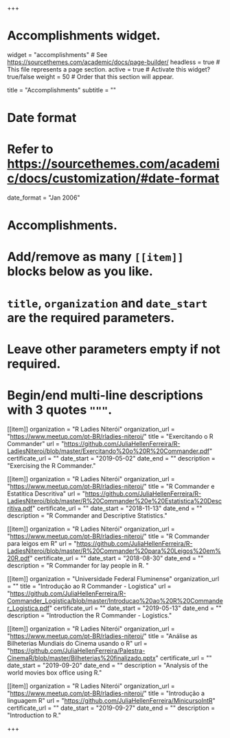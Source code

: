 +++
# Accomplishments widget.
widget = "accomplishments"  # See https://sourcethemes.com/academic/docs/page-builder/
headless = true  # This file represents a page section.
active = true  # Activate this widget? true/false
weight = 50  # Order that this section will appear.

title = "Accomplish&shy;ments"
subtitle = ""

# Date format
#   Refer to https://sourcethemes.com/academic/docs/customization/#date-format
date_format = "Jan 2006"

# Accomplishments.
#   Add/remove as many `[[item]]` blocks below as you like.
#   `title`, `organization` and `date_start` are the required parameters.
#   Leave other parameters empty if not required.
#   Begin/end multi-line descriptions with 3 quotes `"""`.

[[item]]
  organization = "R Ladies Niterói"
  organization_url = "https://www.meetup.com/pt-BR/rladies-niteroi/"
  title = "Exercitando o R Commander"
  url = "https://github.com/JuliaHellenFerreira/R-LadiesNiteroi/blob/master/Exercitando%20o%20R%20Commander.pdf"
  certificate_url = ""
  date_start = "2019-05-02"
  date_end = ""
  description = "Exercising the R Commander."

[[item]]
  organization = "R Ladies Niterói"
  organization_url = "https://www.meetup.com/pt-BR/rladies-niteroi/"
  title = "R Commander e Estatítica Descritiva"
  url = "https://github.com/JuliaHellenFerreira/R-LadiesNiteroi/blob/master/R%20Commander%20e%20Estatistica%20Descritiva.pdf"
  certificate_url = ""
  date_start = "2018-11-13"
  date_end = ""
  description = "R Commander and Descriptive Statistics."
  

[[item]]
  organization = "R Ladies Niterói"
  organization_url = "https://www.meetup.com/pt-BR/rladies-niteroi/"
  title = "R Commander para leigos em R"
  url = "https://github.com/JuliaHellenFerreira/R-LadiesNiteroi/blob/master/R%20Commander%20para%20Leigos%20em%20R.pdf"
  certificate_url = ""
  date_start = "2018-08-30"
  date_end = ""
  description = "R Commander for lay people in R. "
  
[[item]]
  organization = "Universidade Federal Fluminense"
  organization_url = ""
  title = "Introdução ao R Commander - Logística"
  url = "https://github.com/JuliaHellenFerreira/R-Commander_Logistica/blob/master/Introducao%20ao%20R%20Commander_Logistica.pdf"
  certificate_url = ""
  date_start = "2019-05-13"
  date_end = ""
  description = "Introduction the R Commander - Logistics."  
  
[[item]]
  organization = "R Ladies Niterói"
  organization_url = "https://www.meetup.com/pt-BR/rladies-niteroi/"
  title = "Análise as Bilheterias Mundiais do Cinema usando o R"
  url = "https://github.com/JuliaHellenFerreira/Palestra-CinemaR/blob/master/Bilheterias%20finalizado.pptx"
  certificate_url = ""
  date_start = "2019-09-20"
  date_end = ""
  description = "Analysis of the world movies box office using R."
  
[[item]]
  organization = "R Ladies Niterói"
  organization_url = "https://www.meetup.com/pt-BR/rladies-niteroi/"
  title = "Introdução a linguagem R"
  url = "https://github.com/JuliaHellenFerreira/MinicursoIntR"
  certificate_url = ""
  date_start = "2019-09-27"
  date_end = ""
  description = "Introduction to R."

+++